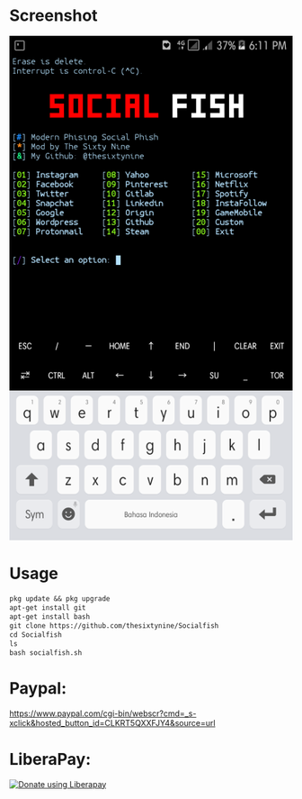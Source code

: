 # Screenshot
![](./images/Screenshot.png)
# Usage
```
pkg update && pkg upgrade
apt-get install git
apt-get install bash
git clone https://github.com/thesixtynine/Socialfish
cd Socialfish
ls
bash socialfish.sh
```
# Paypal:
https://www.paypal.com/cgi-bin/webscr?cmd=_s-xclick&hosted_button_id=CLKRT5QXXFJY4&source=url
# LiberaPay:
<noscript><a href="https://liberapay.com/thesixtynine/donate"><img alt="Donate using Liberapay" src="https://liberapay.com/assets/widgets/donate.svg"></a></noscript>

